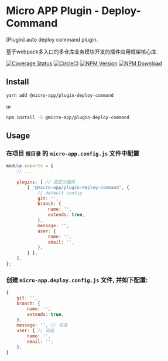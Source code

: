 # Micro APP Plugin - Deploy-Command

[Plugin] auto deploy command plugin.

基于webpack多入口的多仓库业务模块开发的插件应用框架核心库.

[![Coverage Status][Coverage-img]][Coverage-url]
[![CircleCI][CircleCI-img]][CircleCI-url]
[![NPM Version][npm-img]][npm-url]
[![NPM Download][download-img]][download-url]

[Coverage-img]: https://coveralls.io/repos/github/MicrosApp/MicroApp-Plugin-Deploy-Command/badge.svg?branch=master
[Coverage-url]: https://coveralls.io/github/MicrosApp/MicroApp-Plugin-Deploy-Command?branch=master
[CircleCI-img]: https://circleci.com/gh/MicrosApp/MicroApp-Plugin-Deploy-Command/tree/master.svg?style=svg
[CircleCI-url]: https://circleci.com/gh/MicrosApp/MicroApp-Plugin-Deploy-Command/tree/master
[npm-img]: https://img.shields.io/npm/v/@micro-app/plugin-deploy-command.svg?style=flat-square
[npm-url]: https://npmjs.org/package/@micro-app/plugin-deploy-command
[download-img]: https://img.shields.io/npm/dm/@micro-app/plugin-deploy-command.svg?style=flat-square
[download-url]: https://npmjs.org/package/@micro-app/plugin-deploy-command

## Install

```sh
yarn add @micro-app/plugin-deploy-command
```

or

```sh
npm install -S @micro-app/plugin-deploy-command
```

## Usage

### 在项目 `根目录` 的 `micro-app.config.js` 文件中配置

```js
module.exports = {
    // ...

    plugins: [ // 自定义插件
        [ '@micro-app/plugin-deploy-command', {
            // default config
            git: '',
            branch: {
                name: '',
                extends: true,
            },
            message: '',
            user: {
                name: '',
                email: '',
            },
        } ],
    ],
};
```


### 创建 `micro-app.deploy.config.js` 文件, 并如下配置:

```js
{
    git: '',
    branch: {
        name: '',
        extends: true,
    },
    message: '', // 可选
    user: { // 可选
        name: '',
        email: '',
    },
}
```
